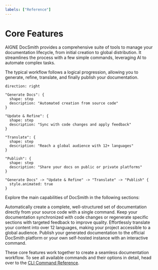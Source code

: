 ```yaml
---
labels: ["Reference"]
---
```


# Core Features

AIGNE DocSmith provides a comprehensive suite of tools to manage your documentation lifecycle, from initial creation to global distribution. It streamlines the process with a few simple commands, leveraging AI to automate complex tasks.

The typical workflow follows a logical progression, allowing you to generate, refine, translate, and finally publish your documentation.

```d2
direction: right

"Generate Docs": {
  shape: step
  description: "Automated creation from source code"
}

"Update & Refine": {
  shape: step
  description: "Sync with code changes and apply feedback"
}

"Translate": {
  shape: step
  description: "Reach a global audience with 12+ languages"
}

"Publish": {
  shape: step
  description: "Share your docs on public or private platforms"
}

"Generate Docs" -> "Update & Refine" -> "Translate" -> "Publish" {
  style.animated: true
}
```

Explore the main capabilities of DocSmith in the following sections:

<x-cards data-columns="2">
  <x-card data-title="Generate Documentation" data-icon="lucide:file-plus-2" data-href="/features/generate-documentation">
    Automatically create a complete, well-structured set of documentation directly from your source code with a single command.
  </x-card>
  <x-card data-title="Update and Refine" data-icon="lucide:edit" data-href="/features/update-and-refine">
    Keep your documentation synchronized with code changes or regenerate specific sections with targeted feedback to improve quality.
  </x-card>
  <x-card data-title="Translate Documentation" data-icon="lucide:languages" data-href="/features/translate-documentation">
    Effortlessly translate your content into over 12 languages, making your project accessible to a global audience.
  </x-card>
  <x-card data-title="Publish Your Docs" data-icon="lucide:send" data-href="/features/publish-your-docs">
    Publish your generated documentation to the official DocSmith platform or your own self-hosted instance with an interactive command.
  </x-card>
</x-cards>

These core features work together to create a seamless documentation workflow. To see all available commands and their options in detail, head over to the [CLI Command Reference](./cli-reference.md).